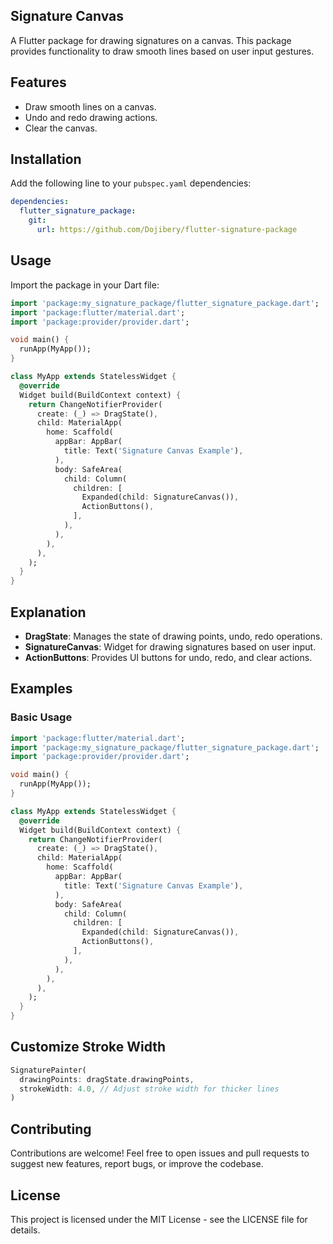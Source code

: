 ## Signature Canvas
A Flutter package for drawing signatures on a canvas. This package provides functionality to draw smooth lines based on user input gestures.

## Features
* Draw smooth lines on a canvas.
* Undo and redo drawing actions.
* Clear the canvas.

## Installation
Add the following line to your `pubspec.yaml` dependencies:

```yaml
dependencies:
  flutter_signature_package:
    git:
      url: https://github.com/Dojibery/flutter-signature-package
```

## Usage
Import the package in your Dart file:

```dart
import 'package:my_signature_package/flutter_signature_package.dart';
import 'package:flutter/material.dart';
import 'package:provider/provider.dart';

void main() {
  runApp(MyApp());
}

class MyApp extends StatelessWidget {
  @override
  Widget build(BuildContext context) {
    return ChangeNotifierProvider(
      create: (_) => DragState(),
      child: MaterialApp(
        home: Scaffold(
          appBar: AppBar(
            title: Text('Signature Canvas Example'),
          ),
          body: SafeArea(
            child: Column(
              children: [
                Expanded(child: SignatureCanvas()),
                ActionButtons(),
              ],
            ),
          ),
        ),
      ),
    );
  }
}
```

## Explanation 
* **DragState**: Manages the state of drawing points, undo, redo operations.
* **SignatureCanvas**: Widget for drawing signatures based on user input.
* **ActionButtons**: Provides UI buttons for undo, redo, and clear actions.

## Examples 

### Basic Usage

```dart
import 'package:flutter/material.dart';
import 'package:my_signature_package/flutter_signature_package.dart';
import 'package:provider/provider.dart';

void main() {
  runApp(MyApp());
}

class MyApp extends StatelessWidget {
  @override
  Widget build(BuildContext context) {
    return ChangeNotifierProvider(
      create: (_) => DragState(),
      child: MaterialApp(
        home: Scaffold(
          appBar: AppBar(
            title: Text('Signature Canvas Example'),
          ),
          body: SafeArea(
            child: Column(
              children: [
                Expanded(child: SignatureCanvas()),
                ActionButtons(),
              ],
            ),
          ),
        ),
      ),
    );
  }
}
```

## Customize Stroke Width

```dart
SignaturePainter(
  drawingPoints: dragState.drawingPoints,
  strokeWidth: 4.0, // Adjust stroke width for thicker lines
)
```

## Contributing

Contributions are welcome! Feel free to open issues and pull requests to suggest new features, report bugs, or improve the codebase.

## License
This project is licensed under the MIT License - see the LICENSE file for details.
